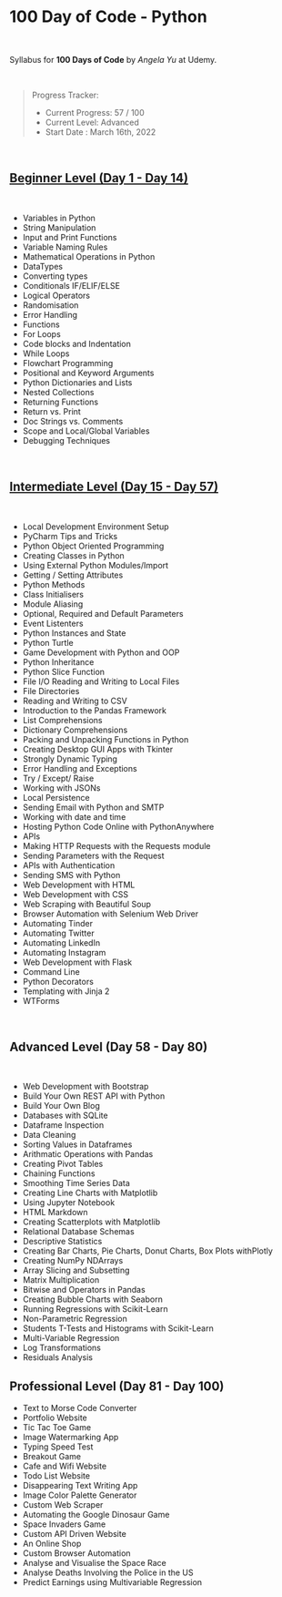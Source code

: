 # 100 Day of Code - Python

<br>

Syllabus for **100 Days of Code** by *Angela Yu* at Udemy.

<br>

> Progress Tracker:
> - Current Progress: 57 / 100
> - Current Level: Advanced
> - Start Date : March 16th, 2022

<br>

## [Beginner Level (Day 1 - Day 14)](010%20Beginner%20Python)

<br>

 - Variables in Python
 - String Manipulation
 - Input and Print Functions
- Variable Naming Rules
 - Mathematical Operations in Python
 - DataTypes
 - Converting types
 - Conditionals IF/ELIF/ELSE
- Logical Operators
 - Randomisation
 - Error Handling
 - Functions
 - For Loops
 - Code blocks and Indentation
 - While Loops
 - Flowchart Programming
 - Positional and Keyword Arguments
 - Python Dictionaries and Lists
 - Nested Collections
 - Returning Functions
 - Return vs. Print
 - Doc Strings vs. Comments
 - Scope and Local/Global Variables
 - Debugging Techniques

<br>

## [Intermediate Level (Day 15 - Day 57)](020%20Intermediate%20Python)

<br>

- Local Development Environment Setup
- PyCharm Tips and Tricks
- Python Object Oriented Programming
- Creating Classes in Python
- Using External Python Modules/Import
- Getting / Setting Attributes
- Python Methods
- Class Initialisers
- Module Aliasing
- Optional, Required and Default Parameters
- Event Listenters
- Python Instances and State
- Python Turtle
- Game Development with Python and OOP
- Python Inheritance
- Python Slice Function
- File I/O Reading and Writing to Local Files
- File Directories
- Reading and Writing to CSV
- Introduction to the Pandas Framework
- List Comprehensions
- Dictionary Comprehensions
- Packing and Unpacking Functions in Python
- Creating Desktop GUI Apps with Tkinter
- Strongly Dynamic Typing
- Error Handling and Exceptions
- Try / Except/ Raise
- Working with JSONs
- Local Persistence
- Sending Email with Python and SMTP
- Working with date and time
- Hosting Python Code Online with PythonAnywhere
- APIs
- Making HTTP Requests with the Requests module
- Sending Parameters with the Request
- APIs with Authentication
- Sending SMS with Python
- Web Development with HTML
- Web Development with CSS
- Web Scraping with Beautiful Soup
- Browser Automation with Selenium Web Driver
- Automating Tinder
- Automating Twitter
- Automating LinkedIn
- Automating Instagram
- Web Development with Flask
- Command Line
- Python Decorators
- Templating with Jinja 2
- WTForms

<br>

## Advanced Level (Day 58 - Day 80)

<br>

- Web Development with Bootstrap
- Build Your Own REST API with Python
- Build Your Own Blog
- Databases with SQLite
- Dataframe Inspection
- Data Cleaning
- Sorting Values in Dataframes
- Arithmatic Operations with Pandas
- Creating Pivot Tables
- Chaining Functions
- Smoothing Time Series Data
- Creating Line Charts with Matplotlib
- Using Jupyter Notebook
- HTML Markdown
- Creating Scatterplots with Matplotlib
- Relational Database Schemas
- Descriptive Statistics
- Creating Bar Charts, Pie Charts, Donut Charts, Box Plots withPlotly
- Creating NumPy NDArrays
- Array Slicing and Subsetting
- Matrix Multiplication
- Bitwise and Operators in Pandas
- Creating Bubble Charts with Seaborn
- Running Regressions with Scikit-Learn
- Non-Parametric Regression
- Students T-Tests and Histograms with Scikit-Learn
- Multi-Variable Regression
- Log Transformations
- Residuals Analysis



## Professional Level (Day 81 - Day 100)


- Text to Morse Code Converter
- Portfolio Website
- Tic Tac Toe Game
- Image Watermarking App
- Typing Speed Test
- Breakout Game
- Cafe and Wifi Website
- Todo List Website
- Disappearing Text Writing App
- Image Color Palette Generator
- Custom Web Scraper
- Automating the Google Dinosaur Game
- Space Invaders Game
- Custom API Driven Website
- An Online Shop
- Custom Browser Automation
- Analyse and Visualise the Space Race
- Analyse Deaths Involving the Police in the US
- Predict Earnings using Multivariable Regression



